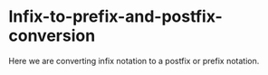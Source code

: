 # Infix-to-prefix-and-postfix-conversion
Here we are converting infix notation to a postfix or prefix notation.
